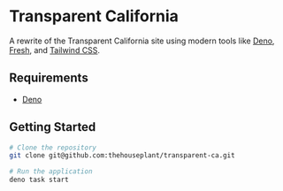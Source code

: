 # Transparent California

A rewrite of the Transparent California site using modern tools like [Deno](https://deno.com/), [Fresh](https://fresh.deno.dev/), and [Tailwind CSS](https://tailwindcss.com/).

## Requirements

- [Deno](https://deno.com/)

## Getting Started

```zsh
# Clone the repository
git clone git@github.com:thehouseplant/transparent-ca.git

# Run the application
deno task start
```
